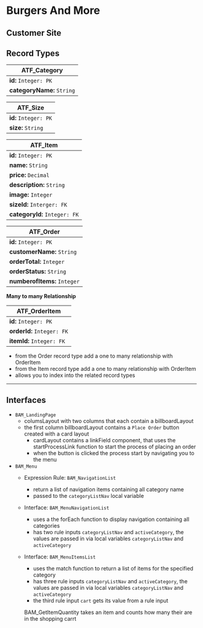 # Burgers And More

## Customer Site

## Record Types

|       ATF_Category        |
| ------------------------- |
| **id:** `Integer: PK`     |
| **categoryName:** `String`|


|        ATF_Size           |
| ---------------------     |
| **id:** `Integer: PK`     |
| **size:** `String`        |


|         ATF_Item             |
| ---------------------------- |
| **id:** `Integer: PK`        |
| **name:** `String`           |
| **price:** `Decimal`         |
| **description:** `String`    |
| **image:** `Integer`         |
| **sizeId:** `Interger: FK`   |
| **categoryId:** `Integer: FK`|

|      ATF_Order              |
| --------------------------- |
| **id:** `Integer: PK`       |
| **customerName:** `String`  |
| **orderTotal:** `Integer`   |
| **orderStatus:** `String`   |
| **numberofItems:** `Integer`|


**Many to many Relationship**

|      ATF_OrderItem          |
| --------------------------- |
| **id:** `Integer: PK`       |
| **orderId:** `Integer: FK`  |
| **itemId:** `Integer: FK`   |

- from the Order record type add a one to many relationship with OrderItem
- from the Item record type add a one to many relationship with OrderItem
- allows you to index into the related record types

_________________________________

## Interfaces
- `BAM_LandingPage`
    - columsLayout with two columns that each contain a billboardLayout
    - the first column billboardLayout contains a `Place Order` button created with a card layout
        - cardLayout contains a linkField component, that uses the startProcessLink function to start the process of placing an order
        - when the button is clicked the process start by navigating you to the menu
- `BAM_Menu`
    - Expression Rule: `BAM_NavigationList`
        - return a list of navigation items containing all category name
        - passed to the `categoryListNav` local variable
    - Interface: `BAM_MenuNavigationList`
        - uses a the forEach function to display navigation containing all categories
        - has two rule inputs `categoryListNav` and `activeCategory`, the values are passed in via local variables `categoryListNav` and `activeCategory`
    - Interface: `BAM_MenuItemsList`
        - uses the match function to return a list of items for the specified category
        - has three rule inputs `categoryListNav` and `activeCategory`, the values are passed in via local variables `categoryListNav` and `activeCategory`
        - the third rule input `cart` gets its value from a rule input


        BAM_GetItemQuantity
        takes an item and counts how many their are in the shopping carrt